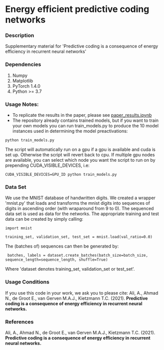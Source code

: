 # Energy efficient predictive coding networks

### Description
Supplementary material for 'Predictive coding is a consequence of energy efficiency in recurrent  neural networks'

### Dependencies
1. Numpy
2. Matplotlib
2. PyTorch 1.4.0
3. Python  >= 3.7 

### Usage Notes:
- To replicate the results in the paper, please see [paper_results.ipynb](https://github.com/KietzmannLab/EmergentPredictiveCoding/blob/master/paper_results%20.ipynb)  
- The repository already contains trained models, but if you want to train your own models you can run train_models.py to produce the 10 model instances used in determining the model preactivations:

```python train_models.py```


The script will automatically run on a gpu if a gpu is available and cuda is set up. Otherwise the script will revert back to cpu. If multiple gpu nodes are available, you can select which node you want the script to run on by prepending CUDA_VISIBLE_DEVICES, i.e:

```CUDA_VISIBLE_DEVICES=GPU_ID python train_models.py```

### Data Set
We use the MNIST database of handwritten digits. We created a wrapper 'mnist.py' that loads and transforms the mnist digits into sequences of digits in ascending order (with wraparound from 9 to 0). The sequenced data set is used as data for the networks. The appropriate training and test data can be created by simply calling: 

```import mnist```

```training_set, validation_set, test_set = mnist.load(val_ratio=0.0)```


The (batches of) sequences can then be generated by:


``` batches, labels = dataset.create_batches(batch_size=batch_size, sequence_length=sequence_length, shuffle=True)```


Where 'dataset denotes training_set, validation_set or test_set'. 


### Usage Conditions
If you use this code in your work, we ask you to please cite:
Ali, A., Ahmad N., de Groot E., van Gerven M.A.J., Kietzmann T.C. (2021). **Predictive coding is a consequence of energy efficiency in recurrent neural networks.** 


### References
Ali, A., Ahmad N., de Groot E., van Gerven M.A.J., Kietzmann T.C. (2021). **Predictive coding is a consequence of energy efficiency in recurrent neural networks.** 









